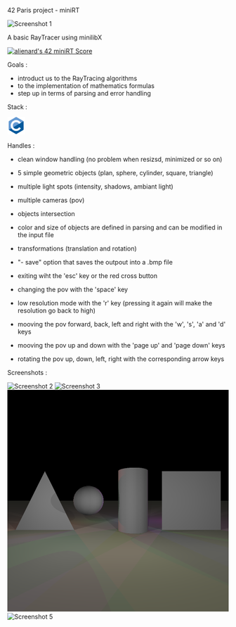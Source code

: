 42 Paris project - miniRT

![Screenshot 1](./saves/cylinder.bmp?raw=true)

A basic RayTracer using minilibX

<a href="https://github.com/JaeSeoKim/badge42"><img src="https://badge42.vercel.app/api/v2/cl4cq9w7c004409k3asnbj82v/project/1633981" alt="alienard's 42 miniRT Score" /></a>



Goals :	
- introduct us to the RayTracing algorithms
- to the implementation of mathematics formulas
- step up in terms of parsing and error handling

Stack :  

<a href="https://www.cprogramming.com/" target="_blank" rel="noreferrer"> 
	<img src="https://raw.githubusercontent.com/devicons/devicon/master/icons/c/c-original.svg" alt="c" width="40" height="40"/> 
</a> 

Handles :

- clean window handling (no problem when resizsd, minimized or so on)

- 5 simple geometric objects (plan, sphere, cylinder, square, triangle)

- multiple light spots (intensity, shadows, ambiant light)

- multiple cameras (pov)

- objects intersection

- color and size of objects are defined in parsing and can be modified in the input file

- transformations (translation and rotation)

- "- save" option that saves the outpout into a .bmp file

- exiting wiht the 'esc' key or the red cross button

- changing the pov with the 'space' key

- low resolution mode with the 'r' key (pressing it again will make the resolution go back to high)

- mooving the pov forward, back, left and right with the 'w', 's', 'a' and 'd' keys

- mooving the pov up and down with the 'page up' and 'page down' keys

- rotating the pov up, down, left, right with the corresponding arrow keys

Screenshots :

![Screenshot 2](./saves/example.bmp?raw=true)
![Screenshot 3](./saves/lights.bmp?raw=true)
![Screenshot 4](./saves/objects.bmp?raw=true)
![Screenshot 5](./saves/triangle.bmp?raw=true)